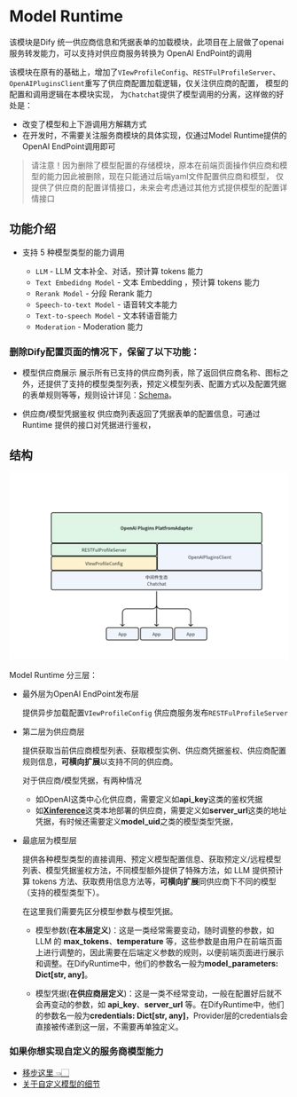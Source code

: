 # Model Runtime

该模块是Dify 统一供应商信息和凭据表单的加载模块，此项目在上层做了openai服务转发能力，可以支持对供应商服务转换为 OpenAI EndPoint的调用

该模块在原有的基础上，增加了`VIewProfileConfig`、`RESTFulProfileServer`、`OpenAIPluginsClient`重写了供应商配置加载逻辑，仅关注供应商的配置，
模型的配置和调用逻辑在本模块实现， 为`Chatchat`提供了模型调用的分离，这样做的好处是：
- 改变了模型和上下游调用方解耦方式
- 在开发时，不需要关注服务商模块的具体实现，仅通过Model Runtime提供的OpenAI EndPoint调用即可

> 请注意！因为删除了模型配置的存储模块，原本在前端页面操作供应商和模型的能力因此被删除，现在只能通过后端yaml文件配置供应商和模型，
> 仅提供了供应商的配置详情接口，未来会考虑通过其他方式提供模型的配置详情接口

## 功能介绍

- 支持 5 种模型类型的能力调用

  - `LLM` - LLM 文本补全、对话，预计算 tokens 能力
  - `Text Embedidng Model` - 文本 Embedding ，预计算 tokens 能力
  - `Rerank Model` - 分段 Rerank 能力
  - `Speech-to-text Model` - 语音转文本能力
  - `Text-to-speech Model` - 文本转语音能力
  - `Moderation` - Moderation 能力

### 删除Dify配置页面的情况下，保留了以下功能：
- 模型供应商展示
展示所有已支持的供应商列表，除了返回供应商名称、图标之外，还提供了支持的模型类型列表，预定义模型列表、配置方式以及配置凭据的表单规则等等，规则设计详见：[Schema](./docs/zh_Hans/schema.md)。

- 供应商/模型凭据鉴权 
 供应商列表返回了凭据表单的配置信息，可通过 Runtime 提供的接口对凭据进行鉴权， 

## 结构

![](./docs/zh_Hans/images/index/img.png)

Model Runtime 分三层：

- 最外层为OpenAI EndPoint发布层

  提供异步加载配置`VIewProfileConfig`
  供应商服务发布`RESTFulProfileServer` 

- 第二层为供应商层

  提供获取当前供应商模型列表、获取模型实例、供应商凭据鉴权、供应商配置规则信息，**可横向扩展**以支持不同的供应商。

  对于供应商/模型凭据，有两种情况
  - 如OpenAI这类中心化供应商，需要定义如**api_key**这类的鉴权凭据
  - 如[**Xinference**](https://github.com/xorbitsai/inference)这类本地部署的供应商，需要定义如**server_url**这类的地址凭据，有时候还需要定义**model_uid**之类的模型类型凭据， 
 
- 最底层为模型层

  提供各种模型类型的直接调用、预定义模型配置信息、获取预定义/远程模型列表、模型凭据鉴权方法，不同模型额外提供了特殊方法，如 LLM 提供预计算 tokens 方法、获取费用信息方法等，**可横向扩展**同供应商下不同的模型（支持的模型类型下）。

  在这里我们需要先区分模型参数与模型凭据。

  - 模型参数(**在本层定义**)：这是一类经常需要变动，随时调整的参数，如 LLM 的 **max_tokens**、**temperature** 等，这些参数是由用户在前端页面上进行调整的，因此需要在后端定义参数的规则，以便前端页面进行展示和调整。在DifyRuntime中，他们的参数名一般为**model_parameters: Dict[str, any]**。

  - 模型凭据(**在供应商层定义**)：这是一类不经常变动，一般在配置好后就不会再变动的参数，如 **api_key**、**server_url** 等。在DifyRuntime中，他们的参数名一般为**credentials: Dict[str, any]**，Provider层的credentials会直接被传递到这一层，不需要再单独定义。

 
 

 
### 如果你想实现自定义的服务商模型能力
- [移步这里 👈🏻](./docs/zh_Hans/interfaces.md)
- [关于自定义模型的细节](./docs/zh_Hans/provider_scale_out.md)
 
